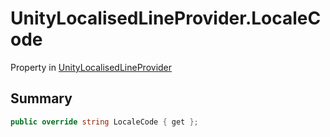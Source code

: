 # UnityLocalisedLineProvider.LocaleCode

Property in [UnityLocalisedLineProvider](/api/csharp/yarn.unity.unitylocalization.unitylocalisedlineprovider.md)

## Summary



```csharp
public override string LocaleCode { get };
```


